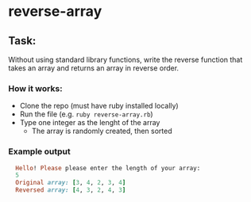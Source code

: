 # reverse-array

## Task:
Without using standard library functions, write the reverse function that takes an array and returns an array in reverse order.

### How it works:
- Clone the repo (must have ruby installed locally)
- Run the file (e.g. `ruby reverse-array.rb`)
- Type one integer as the lenght of the array
  * The array is randomly created, then sorted

### Example output

```Ruby
  Hello! Please please enter the length of your array:
  5
  Original array: [3, 4, 2, 3, 4]
  Reversed array: [4, 3, 2, 4, 3]
```